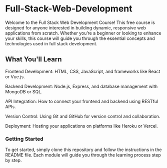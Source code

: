 # Full-Stack-Web-Development
Welcome to the Full Stack Web Development Course! This free course is designed for anyone interested in building dynamic, responsive web applications from scratch. Whether you’re a beginner or looking to enhance your skills, this course will guide you through the essential concepts and technologies used in full stack development.

## What You'll Learn
Frontend Development: HTML, CSS, JavaScript, and frameworks like React or Vue.js.

Backend Development: Node.js, Express, and database management with MongoDB or SQL.

API Integration: How to connect your frontend and backend using RESTful APIs.

Version Control: Using Git and GitHub for version control and collaboration.

Deployment: Hosting your applications on platforms like Heroku or Vercel.

### Getting Started
To get started, simply clone this repository and follow the instructions in the README file. Each module will guide you through the learning process step by step.
